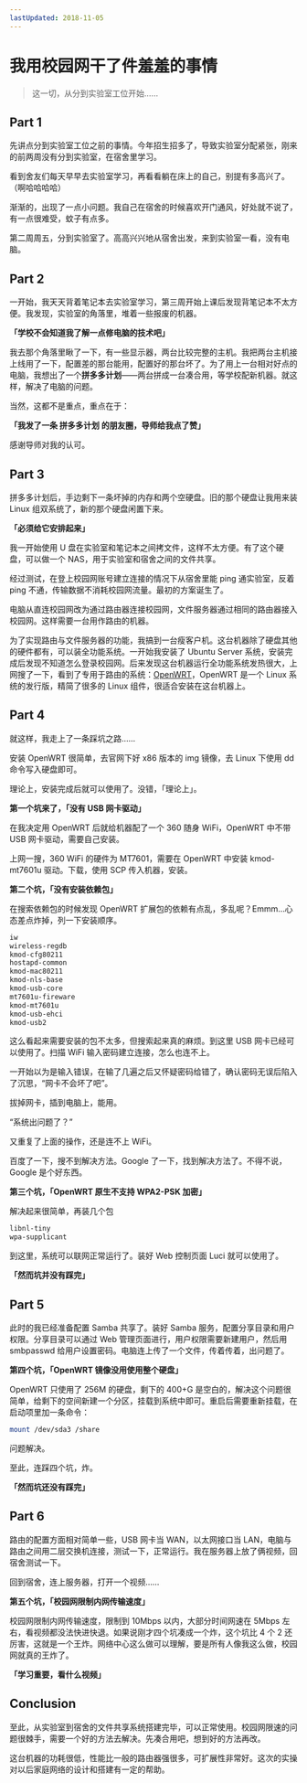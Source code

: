```yaml
---
lastUpdated: 2018-11-05
---
```


# 我用校园网干了件羞羞的事情

> 这一切，从分到实验室工位开始……

## Part 1

先讲点分到实验室工位之前的事情。今年招生招多了，导致实验室分配紧张，刚来的前两周没有分到实验室，在宿舍里学习。

看到舍友们每天早早去实验室学习，再看看躺在床上的自己，别提有多高兴了。（啊哈哈哈哈）

渐渐的，出现了一点小问题。我自己在宿舍的时候喜欢开门通风，好处就不说了，有一点很难受，蚊子有点多。

第二周周五，分到实验室了。高高兴兴地从宿舍出发，来到实验室一看，没有电脑。

## Part 2

一开始，我天天背着笔记本去实验室学习，第三周开始上课后发现背笔记本不太方便。我发现，实验室的角落里，堆着一些报废的机器。

**「学校不会知道我了解一点修电脑的技术吧」**

我去那个角落里瞅了一下，有一些显示器，两台比较完整的主机。我把两台主机接上线用了一下，配置差的那台能用，配置好的那台坏了。为了用上一台相对好点的电脑，我想出了一个**拼多多计划**——两台拼成一台凑合用，等学校配新机器。就这样，解决了电脑的问题。

当然，这都不是重点，重点在于：

**「我发了一条 拼多多计划 的朋友圈，导师给我点了赞」**

感谢导师对我的认可。

## Part 3

拼多多计划后，手边剩下一条坏掉的内存和两个空硬盘。旧的那个硬盘让我用来装 Linux 组双系统了，新的那个硬盘闲置下来。

**「必须给它安排起来」**

我一开始使用 U 盘在实验室和笔记本之间拷文件，这样不太方便。有了这个硬盘，可以做一个 NAS，用于实验室和宿舍之间的文件共享。

经过测试，在登上校园网账号建立连接的情况下从宿舍里能 ping 通实验室，反着 ping 不通，传输数据不消耗校园网流量。最初的方案诞生了。

电脑从直连校园网改为通过路由器连接校园网，文件服务器通过相同的路由器接入校园网。这样需要一台用作路由的机器。

为了实现路由与文件服务器的功能，我搞到一台瘦客户机。这台机器除了硬盘其他的硬件都有，可以装全功能系统。一开始我安装了 Ubuntu Server 系统，安装完成后发现不知道怎么登录校园网。后来发现这台机器运行全功能系统发热很大，上网搜了一下，看到了专用于路由的系统：[OpenWRT](https://openwrt.org/)，OpenWRT 是一个 Linux 系统的发行版，精简了很多的 Linux 组件，很适合安装在这台机器上。

## Part 4

就这样，我走上了一条踩坑之路……

安装 OpenWRT 很简单，去官网下好 x86 版本的 img 镜像，去 Linux 下使用 dd 命令写入硬盘即可。

理论上，安装完成后就可以使用了。没错，「理论上」。

**第一个坑来了，「没有 USB 网卡驱动」**

在我决定用 OpenWRT 后就给机器配了一个 360 随身 WiFi，OpenWRT 中不带 USB 网卡驱动，需要自己安装。

上网一搜，360 WiFi 的硬件为 MT7601，需要在 OpenWRT 中安装 kmod-mt7601u 驱动。下载，使用 SCP 传入机器，安装。

**第二个坑，「没有安装依赖包」**

在搜索依赖包的时候发现 OpenWRT 扩展包的依赖有点乱，多乱呢？Emmm…心态差点炸掉，列一下安装顺序。

```txt
iw
wireless-regdb
kmod-cfg80211
hostapd-common
kmod-mac80211
kmod-nls-base
kmod-usb-core
mt7601u-fireware
kmod-mt7601u
kmod-usb-ehci
kmod-usb2
```

这么看起来需要安装的包不太多，但搜索起来真的麻烦。到这里 USB 网卡已经可以使用了。扫描 WiFi 输入密码建立连接，怎么也连不上。

一开始以为是输入错误，在输了几遍之后又怀疑密码给错了，确认密码无误后陷入了沉思，“网卡不会坏了吧”。

拔掉网卡，插到电脑上，能用。

“系统出问题了？”

又重复了上面的操作，还是连不上 WiFi。

百度了一下，搜不到解决方法。Google 了一下，找到解决方法了。不得不说，Google 是个好东西。

**第三个坑，「OpenWRT 原生不支持 WPA2-PSK 加密」**

解决起来很简单，再装几个包

```txt
libnl-tiny
wpa-supplicant
```

到这里，系统可以联网正常运行了。装好 Web 控制页面 Luci 就可以使用了。

**「然而坑并没有踩完」**

## Part 5

此时的我已经准备配置 Samba 共享了。装好 Samba 服务，配置分享目录和用户权限。分享目录可以通过 Web 管理页面进行，用户权限需要新建用户，然后用 smbpasswd 给用户设置密码。电脑连上传了一个文件，传着传着，出问题了。

**第四个坑，「OpenWRT 镜像没用使用整个硬盘」**

OpenWRT 只使用了 256M 的硬盘，剩下的 400+G 是空白的，解决这个问题很简单，给剩下的空间新建一个分区，挂载到系统中即可。重启后需要重新挂载，在启动项里加一条命令：

```sh
mount /dev/sda3 /share
```

问题解决。

至此，连踩四个坑，炸。

**「然而坑还没有踩完」**

## Part 6

路由的配置方面相对简单一些，USB 网卡当 WAN，以太网接口当 LAN，电脑与路由之间用二层交换机连接，测试一下，正常运行。我在服务器上放了俩视频，回宿舍测试一下。

回到宿舍，连上服务器，打开一个视频……

**第五个坑，「校园网限制内网传输速度」**

校园网限制内网传输速度，限制到 10Mbps 以内，大部分时间网速在 5Mbps 左右，看视频都没法快进快退。如果说刚才四个坑凑成一个炸，这个坑比 4 个 2 还厉害，这就是一个王炸。网络中心这么做可以理解，要是所有人像我这么做，校园网就真的王炸了。

**「学习重要，看什么视频」**

## Conclusion

至此，从实验室到宿舍的文件共享系统搭建完毕，可以正常使用。校园网限速的问题很棘手，需要一个好的方法去解决。先凑合用吧，想到好的方法再改。

这台机器的功耗很低，性能比一般的路由器强很多，可扩展性非常好。这次的实操对以后家庭网络的设计和搭建有一定的帮助。
